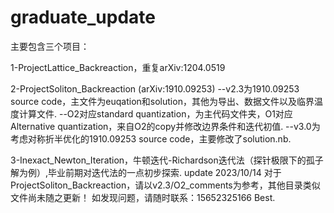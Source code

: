 # graduate_update
主要包含三个项目：

1-ProjectLattice_Backreaction，重复arXiv:1204.0519

2-ProjectSoliton_Backreaction (arXiv:1910.09253)
   --v2.3为1910.09253 source code，主文件为euqation和solution，其他为导出、数据文件以及临界温度计算文件. 
   --O2对应standard quantization，为主代码文件夹，O1对应Alternative quantization，来自O2的copy并修改边界条件和迭代初值.
   --v3.0为考虑对称折半优化的1910.09253 source code，主要修改了solution.nb.

3-Inexact_Newton_Iteration，牛顿迭代-Richardson迭代法（探针极限下的孤子解为例）,毕业前期对迭代法的一点初步探索.
update 2023/10/14
对于ProjectSoliton_Backreaction，请以v2.3/O2_comments为参考，其他目录类似文件尚未随之更新！
如发现问题，请随时联系：15652325166
Best.
